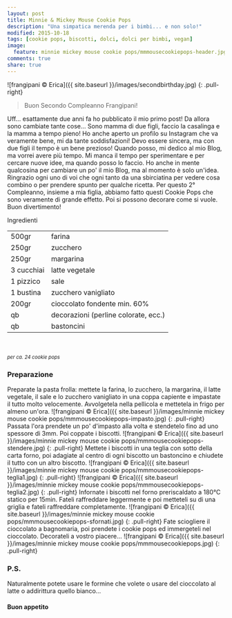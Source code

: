 ```yaml
---
layout: post
title: Minnie & Mickey Mouse Cookie Pops
description: "Una simpatica merenda per i bimbi... e non solo!"
modified: 2015-10-18
tags: [cookie pops, biscotti, dolci, dolci per bimbi, vegan]
image:
  feature: minnie mickey mouse cookie pops/mmmousecookiepops-header.jpg
comments: true
share: true
---
```


![frangipani © Erica]({{ site.baseurl }}/images/secondbirthday.jpg)
{: .pull-right}

> Buon Secondo Compleanno Frangipani!

Uff... esattamente due anni fa ho pubblicato il mio primo post! Da allora sono cambiate tante cose... Sono mamma di due figli, faccio la casalinga e la mamma a tempo pieno! Ho anche aperto un profilo su Instagram che va veramente bene, mi da tante soddisfazioni! Devo essere sincera, ma con due figli il tempo è un bene prezioso! Quando posso, mi dedico al mio Blog, ma vorrei avere più tempo. Mi manca il tempo per sperimentare e per cercare nuove idee, ma quando posso lo faccio. Ho anche in mente qualcosina per cambiare un po' il mio Blog, ma al momento è solo un'idea. Ringrazio ogni uno di voi che ogni tanto da una sbirciatina per vedere cosa combino o per prendere spunto per qualche ricetta. Per questo 2° Compleanno, insieme a mia figlia, abbiamo fatto questi Cookie Pops che sono veramente di grande effetto. Poi si possono decorare come si vuole. Buon divertimento!


<div class="ingredients">
  <div class="ingredients-title">Ingredienti</div>
  <table>
    <tbody>
      </tr>
      <tr>
        <td>500gr</td>
        <td>farina</td>
      </tr>
      <tr>
        <td>250gr</td>
        <td>zucchero</td>
      </tr>
      <tr>
        <td>250gr</td>
        <td>margarina</td>
      </tr>
      <tr>
        <td>3 cucchiai</td>
        <td>latte vegetale</td> 
      </tr>
      <tr>
        <td>1 pizzico</td>
        <td>sale</td>
      </tr>
      <tr>
        <td>1 bustina</td>
        <td>zucchero vanigliato</td>
      </tr>
      <tr>
        <td>200gr</td>
        <td>cioccolato fondente min. 60%</td>
      </tr>
      <tr>
        <td>qb</td>
        <td>decorazioni (perline colorate, ecc.)</td>  
      </tr>
      <tr>
        <td>qb</td>
        <td>bastoncini</td>    
      </tr>
    </tbody>
  </table>
  <br></br>
  <i class="pull-right" style="font-size: 80%;">per ca. 24 cookie pops</i>
</div>


<h3>
	<font color="grey">
		<i class="icon-cogs"></i>
	</font> Preparazione
</h3>

Preparate la pasta frolla: mettete la farina, lo zucchero, la margarina, il latte vegetale, il sale e lo zucchero vanigliato in una coppa capiente e impastate il tutto molto velocemente. Avvolgetela nella pellicola e mettetela in frigo per almeno un'ora. 
![frangipani © Erica]({{ site.baseurl }}/images/minnie mickey mouse cookie pops/mmmousecookiepops-impasto.jpg)
{: .pull-right}
Passata l'ora prendete un po' d'impasto alla volta e stendetelo fino ad uno spessore di 3mm. Poi coppate i biscotti.
![frangipani © Erica]({{ site.baseurl }}/images/minnie mickey mouse cookie pops/mmmousecookiepops-stendere.jpg)
{: .pull-right}
Mettete i biscotti in una teglia con sotto della carta forno, poi adagiate al centro di ogni biscotto un bastoncino e chiudete il tutto con un altro biscotto.
![frangipani © Erica]({{ site.baseurl }}/images/minnie mickey mouse cookie pops/mmmousecookiepops-teglia1.jpg)
{: .pull-right}
![frangipani © Erica]({{ site.baseurl }}/images/minnie mickey mouse cookie pops/mmmousecookiepops-teglia2.jpg)
{: .pull-right}
Infornate i biscotti nel forno preriscaldato a 180°C statico per 15min. Fateli raffreddare leggermente e poi metteteli su di una griglia e fateli raffreddare completamente.
![frangipani © Erica]({{ site.baseurl }}/images/minnie mickey mouse cookie pops/mmmousecookiepops-sfornati.jpg)
{: .pull-right}
Fate sciogliere il cioccolato a bagnomaria, poi prendete i cookie pops ed immergeteli nel cioccolato. Decorateli a vostro piacere...
![frangipani © Erica]({{ site.baseurl }}/images/minnie mickey mouse cookie pops/mmmousecookiepops.jpg)
{: .pull-right}

<h3>
  <font color="#FFCC00">
    <i class="icon-lightbulb"></i>
  </font> P.S.
</h3>

Naturalmente potete usare le formine che volete o usare del cioccolato al latte o addirittura quello bianco...

<h4>Buon appetito
  <font color="red">
    <i class="icon-smile"></i>
  </font>
</h4>